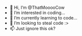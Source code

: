 - 👋 Hi, I’m @ThatMooooCow
- 👀 I’m interested in coding...
- 🌱 I’m currently learning to code...
- 💞️ I’m looking to steal code :>
- 📫 Just ignore this ok?

<!---
ThatMooooCow/ThatMooooCow is a ✨ special ✨ repository because its `README.md` (this file) appears on your GitHub profile.
You can click the Preview link to take a look at your changes.
--->

